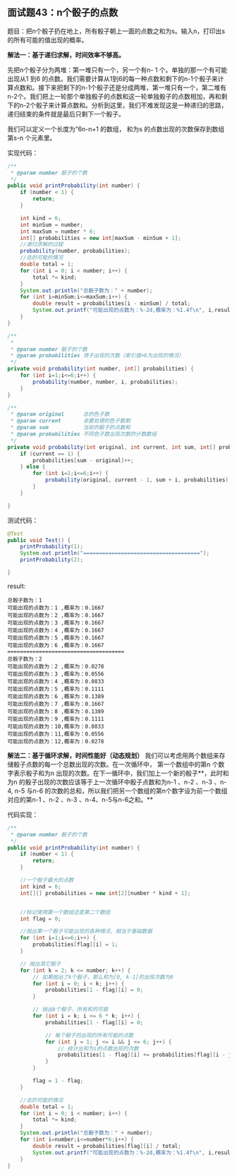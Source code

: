 ## 面试题43：n个骰子的点数

题目：把n个骰子扔在地上，所有骰子朝上一面的点数之和为s。输入n，打印出s 的所有可能的值出现的概率。


**解法一：基于递归求解，时间效率不够高。**

先把n个骰子分为两堆：第一堆只有一个，另一个有n- 1 个。单独的那一个有可能出现从1 到6 的点数。我们需要计算从1到6的每一种点数和剩下的n-1个骰子来计算点数和。接下来把剩下的n-1个骰子还是分成两堆，第一堆只有一个，第二堆有n-2个。我们把上一轮那个单独骰子的点数和这一轮单独骰子的点数相加，再和剩下的n-2个骰子来计算点数和。分析到这里，我们不难发现这是一种递归的思路，递归结束的条件就是最后只剩下一个骰子。 

我们可以定义一个长度为“6n-n+1 的数组， 和为s 的点数出现的次数保存到数组第s-n 个元素里。

实现代码：
```java
/**
 * @param number 骰子的个数
 */
public void printProbability(int number) {
    if (number < 1) {
        return;
    }

    int kind = 6;
    int minSum = number;
    int maxSum = number * 6;
    int[] probabilities = new int[maxSum - minSum + 1];
    //递归求解的过程
    probability(number, probabilities);
    //总的可能的情况
    double total = 1;
    for (int i = 0; i < number; i++) {
        total *= kind;
    }
    System.out.println("总骰子数为：" + number);
    for (int i=minSum;i<=maxSum;i++) {
        double result = probabilities[i - minSum] / total;
        System.out.printf("可能出现的点数为：%-2d,概率为：%1.4f\n", i,result);
    }
}

/**
 * 
 * @param number 骰子的个数
 * @param probabilities 筛子出现的次数（索引值+6为出现的情况）
 */
private void probability(int number, int[] probabilities) {
    for (int i=1;i<=6;i++) {
        probability(number, number, i, probabilities);
    }
}

/**
 * @param original      总的色子数
 * @param current       余要处理的色子数剩
 * @param sum           当前的骰子的点数和
 * @param probabilities 不同色子数出现次数的计数数组
 */
private void probability(int original, int current, int sum, int[] probabilities) {
    if (current == 1) {
        probabilities[sum - original]++;
    } else {
        for (int i=1;i<=6;i++) {
            probability(original, current - 1, sum + i, probabilities);
        }
    }

}

```

测试代码：
```java
@Test
public void Test() {
    printProbability(1);
    System.out.println("=====================================");
    printProbability(2);

}

```

result:
```
总骰子数为：1
可能出现的点数为：1 ,概率为：0.1667
可能出现的点数为：2 ,概率为：0.1667
可能出现的点数为：3 ,概率为：0.1667
可能出现的点数为：4 ,概率为：0.1667
可能出现的点数为：5 ,概率为：0.1667
可能出现的点数为：6 ,概率为：0.1667
=====================================
总骰子数为：2
可能出现的点数为：2 ,概率为：0.0278
可能出现的点数为：3 ,概率为：0.0556
可能出现的点数为：4 ,概率为：0.0833
可能出现的点数为：5 ,概率为：0.1111
可能出现的点数为：6 ,概率为：0.1389
可能出现的点数为：7 ,概率为：0.1667
可能出现的点数为：8 ,概率为：0.1389
可能出现的点数为：9 ,概率为：0.1111
可能出现的点数为：10,概率为：0.0833
可能出现的点数为：11,概率为：0.0556
可能出现的点数为：12,概率为：0.0278
```



**解法二：基于循环求解，时间性能好（动态规划）**
我们可以考虑用两个数组来存储骰子点数的每一个总数出现的次数。在一次循环中， 第一个数组中的第n 个数字表示骰子和为n 出现的次数。在下一循环中，我们加上一个新的骰子**，此时和为n 的骰子出现的次数应该等于上一次循环中骰子点数和为n-1 、n-2 、n-3 、n-4, n-5 与n-6 的次数的总和，所以我们把另一个数组的第n个数字设为前一个数组对应的第n-1 、n-2 、n-3 、n-4、n-5与n-6之和。**

代码实现：
```java
/**
 * @param number 骰子的个数
 */
public void printProbability(int number) {
    if (number < 1) {
        return;
    }

    //一个骰子最大的点数
    int kind = 6;
    int[][] probabilities = new int[2][number * kind + 1];


    //标记使用第一个数组还是第二个数组
    int flag = 0;

    //抛出第一个骰子可能出现的各种情况，相当于基础数据
    for (int i=1;i<=6;i++) {
        probabilities[flag][i] = 1;
    }

    // 抛出其它骰子
    for (int k = 2; k <= number; k++) {
        // 如果抛出了k个骰子，那么和为[0, k-1]的出现次数为0
        for (int i = 0; i < k; i++) {
            probabilities[1 - flag][i] = 0;
        }

        // 抛出k个骰子，所有和的可能
        for (int i = k; i <= 6 * k; i++) {
            probabilities[1 - flag][i] = 0;

            // 每个骰子的出现的所有可能的点数
            for (int j = 1; j <= i && j <= 6; j++) {
                // 统计出和为i的点数出现的次数
                probabilities[1 - flag][i] += probabilities[flag][i - j];
            }
        }

        flag = 1 - flag;
    }

    //总的可能的情况
    double total = 1;
    for (int i = 0; i < number; i++) {
        total *= kind;
    }
    System.out.println("总骰子数为：" + number);
    for (int i=number;i<=number*6;i++) {
        double result = probabilities[flag][i] / total;
        System.out.printf("可能出现的点数为：%-2d,概率为：%1.4f\n", i,result);
    }
}
```

